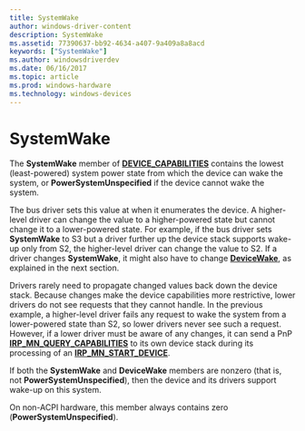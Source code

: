 ```yaml
---
title: SystemWake
author: windows-driver-content
description: SystemWake
ms.assetid: 77390637-bb92-4634-a407-9a409a8a8acd
keywords: ["SystemWake"]
ms.author: windowsdriverdev
ms.date: 06/16/2017
ms.topic: article
ms.prod: windows-hardware
ms.technology: windows-devices
---
```


# SystemWake





The **SystemWake** member of [**DEVICE\_CAPABILITIES**](https://msdn.microsoft.com/library/windows/hardware/ff543095) contains the lowest (least-powered) system power state from which the device can wake the system, or **PowerSystemUnspecified** if the device cannot wake the system.

The bus driver sets this value at when it enumerates the device. A higher-level driver can change the value to a higher-powered state but cannot change it to a lower-powered state. For example, if the bus driver sets **SystemWake** to S3 but a driver further up the device stack supports wake-up only from S2, the higher-level driver can change the value to S2. If a driver changes **SystemWake**, it might also have to change [**DeviceWake**](devicewake.md), as explained in the next section.

Drivers rarely need to propagate changed values back down the device stack. Because changes make the device capabilities more restrictive, lower drivers do not see requests that they cannot handle. In the previous example, a higher-level driver fails any request to wake the system from a lower-powered state than S2, so lower drivers never see such a request. However, if a lower driver must be aware of any changes, it can send a PnP [**IRP\_MN\_QUERY\_CAPABILITIES**](https://msdn.microsoft.com/library/windows/hardware/ff551664) to its own device stack during its processing of an [**IRP\_MN\_START\_DEVICE**](https://msdn.microsoft.com/library/windows/hardware/ff551749).

If both the **SystemWake** and **DeviceWake** members are nonzero (that is, not **PowerSystemUnspecified**), then the device and its drivers support wake-up on this system.

On non-ACPI hardware, this member always contains zero (**PowerSystemUnspecified**).

 

 




